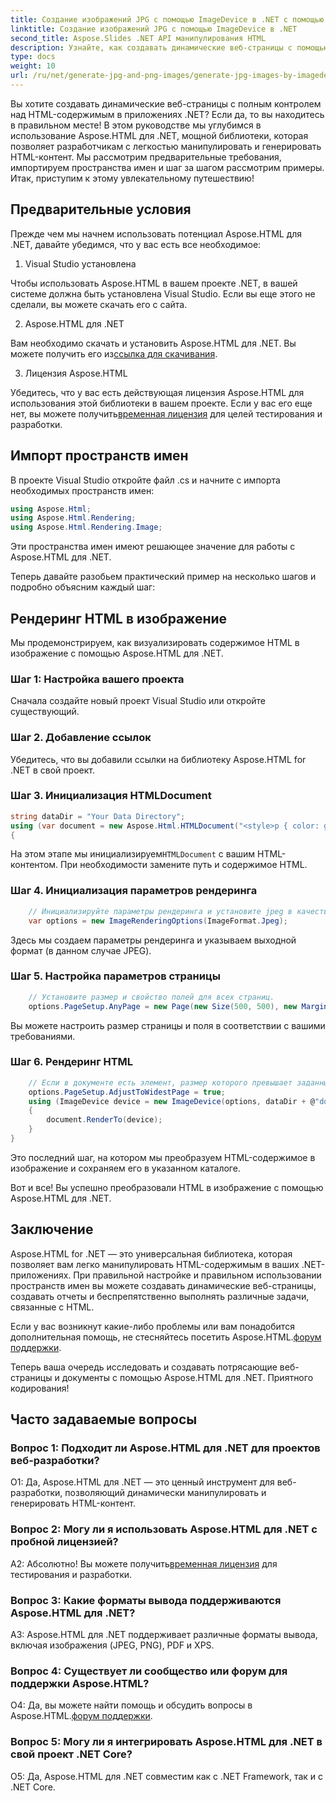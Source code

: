 ```yaml
---
title: Создание изображений JPG с помощью ImageDevice в .NET с помощью Aspose.HTML
linktitle: Создание изображений JPG с помощью ImageDevice в .NET
second_title: Aspose.Slides .NET API манипулирования HTML
description: Узнайте, как создавать динамические веб-страницы с помощью Aspose.HTML для .NET. В этом пошаговом руководстве рассматриваются предварительные требования, пространства имен и рендеринг HTML в изображения.
type: docs
weight: 10
url: /ru/net/generate-jpg-and-png-images/generate-jpg-images-by-imagedevice/
---
```


Вы хотите создавать динамические веб-страницы с полным контролем над HTML-содержимым в приложениях .NET? Если да, то вы находитесь в правильном месте! В этом руководстве мы углубимся в использование Aspose.HTML для .NET, мощной библиотеки, которая позволяет разработчикам с легкостью манипулировать и генерировать HTML-контент. Мы рассмотрим предварительные требования, импортируем пространства имен и шаг за шагом рассмотрим примеры. Итак, приступим к этому увлекательному путешествию!

## Предварительные условия

Прежде чем мы начнем использовать потенциал Aspose.HTML для .NET, давайте убедимся, что у вас есть все необходимое:

1. Visual Studio установлена

Чтобы использовать Aspose.HTML в вашем проекте .NET, в вашей системе должна быть установлена Visual Studio. Если вы еще этого не сделали, вы можете скачать его с сайта.

2. Aspose.HTML для .NET

 Вам необходимо скачать и установить Aspose.HTML для .NET. Вы можете получить его из[ссылка для скачивания](https://releases.aspose.com/html/net/).

3. Лицензия Aspose.HTML

Убедитесь, что у вас есть действующая лицензия Aspose.HTML для использования этой библиотеки в вашем проекте. Если у вас его еще нет, вы можете получить[временная лицензия](https://purchase.aspose.com/temporary-license/) для целей тестирования и разработки.

## Импорт пространств имен

В проекте Visual Studio откройте файл .cs и начните с импорта необходимых пространств имен:

```csharp
using Aspose.Html;
using Aspose.Html.Rendering;
using Aspose.Html.Rendering.Image;
```

Эти пространства имен имеют решающее значение для работы с Aspose.HTML для .NET.

Теперь давайте разобьем практический пример на несколько шагов и подробно объясним каждый шаг:

## Рендеринг HTML в изображение

Мы продемонстрируем, как визуализировать содержимое HTML в изображение с помощью Aspose.HTML для .NET.

### Шаг 1: Настройка вашего проекта

Сначала создайте новый проект Visual Studio или откройте существующий.

### Шаг 2. Добавление ссылок

Убедитесь, что вы добавили ссылки на библиотеку Aspose.HTML for .NET в свой проект.

### Шаг 3. Инициализация HTMLDocument

```csharp
string dataDir = "Your Data Directory";
using (var document = new Aspose.Html.HTMLDocument("<style>p { color: green; }</style><p>my first paragraph</p>", @"c:\work\"))
{
```

 На этом этапе мы инициализируем`HTMLDocument` с вашим HTML-контентом. При необходимости замените путь и содержимое HTML.

### Шаг 4. Инициализация параметров рендеринга

```csharp
    // Инициализируйте параметры рендеринга и установите jpeg в качестве выходного формата.
    var options = new ImageRenderingOptions(ImageFormat.Jpeg);
```

Здесь мы создаем параметры рендеринга и указываем выходной формат (в данном случае JPEG).

### Шаг 5. Настройка параметров страницы

```csharp
    // Установите размер и свойство полей для всех страниц.
    options.PageSetup.AnyPage = new Page(new Size(500, 500), new Margin(50, 50, 50, 50));
```

Вы можете настроить размер страницы и поля в соответствии с вашими требованиями.

### Шаг 6. Рендеринг HTML

```csharp
    // Если в документе есть элемент, размер которого превышает заданный пользователем размер страницы, выходные страницы будут скорректированы.
    options.PageSetup.AdjustToWidestPage = true;
    using (ImageDevice device = new ImageDevice(options, dataDir + @"document_out.jpg"))
    {
        document.RenderTo(device);
    }
}
```

Это последний шаг, на котором мы преобразуем HTML-содержимое в изображение и сохраняем его в указанном каталоге.

Вот и все! Вы успешно преобразовали HTML в изображение с помощью Aspose.HTML для .NET.

## Заключение

Aspose.HTML for .NET — это универсальная библиотека, которая позволяет вам легко манипулировать HTML-содержимым в ваших .NET-приложениях. При правильной настройке и правильном использовании пространств имен вы можете создавать динамические веб-страницы, создавать отчеты и беспрепятственно выполнять различные задачи, связанные с HTML.

 Если у вас возникнут какие-либо проблемы или вам понадобится дополнительная помощь, не стесняйтесь посетить Aspose.HTML.[форум поддержки](https://forum.aspose.com/).

Теперь ваша очередь исследовать и создавать потрясающие веб-страницы и документы с помощью Aspose.HTML для .NET. Приятного кодирования!

## Часто задаваемые вопросы

### Вопрос 1: Подходит ли Aspose.HTML для .NET для проектов веб-разработки?
   
О1: Да, Aspose.HTML для .NET — это ценный инструмент для веб-разработки, позволяющий динамически манипулировать и генерировать HTML-контент.

### Вопрос 2: Могу ли я использовать Aspose.HTML для .NET с пробной лицензией?
   
 А2: Абсолютно! Вы можете получить[временная лицензия](https://purchase.aspose.com/temporary-license/) для тестирования и разработки.

### Вопрос 3: Какие форматы вывода поддерживаются Aspose.HTML для .NET?
   
A3: Aspose.HTML для .NET поддерживает различные форматы вывода, включая изображения (JPEG, PNG), PDF и XPS.

### Вопрос 4: Существует ли сообщество или форум для поддержки Aspose.HTML?
   
 О4: Да, вы можете найти помощь и обсудить вопросы в Aspose.HTML.[форум поддержки](https://forum.aspose.com/).

### Вопрос 5: Могу ли я интегрировать Aspose.HTML для .NET в свой проект .NET Core?

О5: Да, Aspose.HTML для .NET совместим как с .NET Framework, так и с .NET Core.